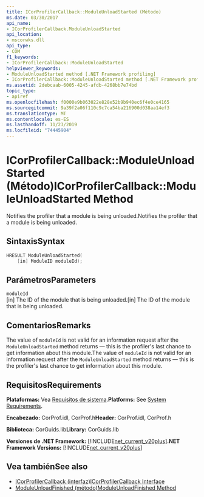 ```yaml
---
title: ICorProfilerCallback::ModuleUnloadStarted (Método)
ms.date: 03/30/2017
api_name:
- ICorProfilerCallback.ModuleUnloadStarted
api_location:
- mscorwks.dll
api_type:
- COM
f1_keywords:
- ICorProfilerCallback::ModuleUnloadStarted
helpviewer_keywords:
- ModuleUnloadStarted method [.NET Framework profiling]
- ICorProfilerCallback::ModuleUnloadStarted method [.NET Framework profiling]
ms.assetid: 2debcaab-6005-4245-afdb-4268bb7e74bd
topic_type:
- apiref
ms.openlocfilehash: f0000e9b063022e828e52b9b940ec6f4e0ce4165
ms.sourcegitcommit: 9a39f2a06f110c9c7ca54ba216900d038aa14ef3
ms.translationtype: MT
ms.contentlocale: es-ES
ms.lasthandoff: 11/23/2019
ms.locfileid: "74445904"
---
```

# <a name="icorprofilercallbackmoduleunloadstarted-method"></a><span data-ttu-id="02ab0-102">ICorProfilerCallback::ModuleUnloadStarted (Método)</span><span class="sxs-lookup"><span data-stu-id="02ab0-102">ICorProfilerCallback::ModuleUnloadStarted Method</span></span>
<span data-ttu-id="02ab0-103">Notifies the profiler that a module is being unloaded.</span><span class="sxs-lookup"><span data-stu-id="02ab0-103">Notifies the profiler that a module is being unloaded.</span></span>  
  
## <a name="syntax"></a><span data-ttu-id="02ab0-104">Sintaxis</span><span class="sxs-lookup"><span data-stu-id="02ab0-104">Syntax</span></span>  
  
```cpp  
HRESULT ModuleUnloadStarted(  
    [in] ModuleID moduleId);   
```  
  
## <a name="parameters"></a><span data-ttu-id="02ab0-105">Parámetros</span><span class="sxs-lookup"><span data-stu-id="02ab0-105">Parameters</span></span>  
 `moduleId`  
 <span data-ttu-id="02ab0-106">[in] The ID of the module that is being unloaded.</span><span class="sxs-lookup"><span data-stu-id="02ab0-106">[in] The ID of the module that is being unloaded.</span></span>  
  
## <a name="remarks"></a><span data-ttu-id="02ab0-107">Comentarios</span><span class="sxs-lookup"><span data-stu-id="02ab0-107">Remarks</span></span>  
 <span data-ttu-id="02ab0-108">The value of `moduleId` is not valid for an information request after the `ModuleUnloadStarted` method returns — this is the profiler's last chance to get information about this module.</span><span class="sxs-lookup"><span data-stu-id="02ab0-108">The value of `moduleId` is not valid for an information request after the `ModuleUnloadStarted` method returns — this is the profiler's last chance to get information about this module.</span></span>  
  
## <a name="requirements"></a><span data-ttu-id="02ab0-109">Requisitos</span><span class="sxs-lookup"><span data-stu-id="02ab0-109">Requirements</span></span>  
 <span data-ttu-id="02ab0-110">**Plataformas:** Vea [Requisitos de sistema](../../../../docs/framework/get-started/system-requirements.md).</span><span class="sxs-lookup"><span data-stu-id="02ab0-110">**Platforms:** See [System Requirements](../../../../docs/framework/get-started/system-requirements.md).</span></span>  
  
 <span data-ttu-id="02ab0-111">**Encabezado:** CorProf.idl, CorProf.h</span><span class="sxs-lookup"><span data-stu-id="02ab0-111">**Header:** CorProf.idl, CorProf.h</span></span>  
  
 <span data-ttu-id="02ab0-112">**Biblioteca:** CorGuids.lib</span><span class="sxs-lookup"><span data-stu-id="02ab0-112">**Library:** CorGuids.lib</span></span>  
  
 <span data-ttu-id="02ab0-113">**Versiones de .NET Framework:** [!INCLUDE[net_current_v20plus](../../../../includes/net-current-v20plus-md.md)]</span><span class="sxs-lookup"><span data-stu-id="02ab0-113">**.NET Framework Versions:** [!INCLUDE[net_current_v20plus](../../../../includes/net-current-v20plus-md.md)]</span></span>  
  
## <a name="see-also"></a><span data-ttu-id="02ab0-114">Vea también</span><span class="sxs-lookup"><span data-stu-id="02ab0-114">See also</span></span>

- [<span data-ttu-id="02ab0-115">ICorProfilerCallback (interfaz)</span><span class="sxs-lookup"><span data-stu-id="02ab0-115">ICorProfilerCallback Interface</span></span>](../../../../docs/framework/unmanaged-api/profiling/icorprofilercallback-interface.md)
- [<span data-ttu-id="02ab0-116">ModuleUnloadFinished (método)</span><span class="sxs-lookup"><span data-stu-id="02ab0-116">ModuleUnloadFinished Method</span></span>](../../../../docs/framework/unmanaged-api/profiling/icorprofilercallback-moduleunloadfinished-method.md)
